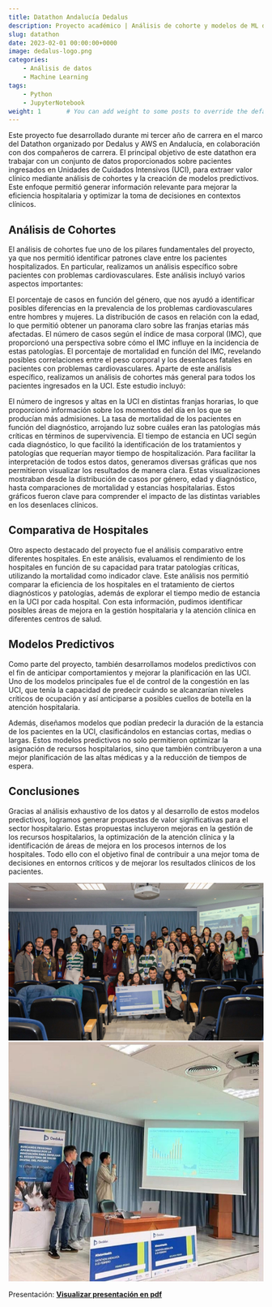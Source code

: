 ```yaml
---
title: Datathon Andalucía Dedalus
description: Proyecto académico | Análisis de cohorte y modelos de ML desarrollados en datos de pacientes en estancias de UCI.  
slug: datathon
date: 2023-02-01 00:00:00+0000
image: dedalus-logo.png
categories:
    - Análisis de datos
    - Machine Learning
tags:
    - Python
    - JupyterNotebook
weight: 1       # You can add weight to some posts to override the default sorting (date descending)
---
```


Este proyecto fue desarrollado durante mi tercer año de carrera en el marco del Datathon organizado por Dedalus y AWS en Andalucía, en colaboración con dos compañeros de carrera. El principal objetivo de este datathon era trabajar con un conjunto de datos proporcionados sobre pacientes ingresados en Unidades de Cuidados Intensivos (UCI), para extraer valor clínico mediante análisis de cohortes y la creación de modelos predictivos. Este enfoque permitió generar información relevante para mejorar la eficiencia hospitalaria y optimizar la toma de decisiones en contextos clínicos.

## Análisis de Cohortes

El análisis de cohortes fue uno de los pilares fundamentales del proyecto, ya que nos permitió identificar patrones clave entre los pacientes hospitalizados. En particular, realizamos un análisis específico sobre pacientes con problemas cardiovasculares. Este análisis incluyó varios aspectos importantes:

El porcentaje de casos en función del género, que nos ayudó a identificar posibles diferencias en la prevalencia de los problemas cardiovasculares entre hombres y mujeres.
La distribución de casos en relación con la edad, lo que permitió obtener un panorama claro sobre las franjas etarias más afectadas.
El número de casos según el índice de masa corporal (IMC), que proporcionó una perspectiva sobre cómo el IMC influye en la incidencia de estas patologías.
El porcentaje de mortalidad en función del IMC, revelando posibles correlaciones entre el peso corporal y los desenlaces fatales en pacientes con problemas cardiovasculares.
Aparte de este análisis específico, realizamos un análisis de cohortes más general para todos los pacientes ingresados en la UCI. Este estudio incluyó:

El número de ingresos y altas en la UCI en distintas franjas horarias, lo que proporcionó información sobre los momentos del día en los que se producían más admisiones.
La tasa de mortalidad de los pacientes en función del diagnóstico, arrojando luz sobre cuáles eran las patologías más críticas en términos de supervivencia.
El tiempo de estancia en UCI según cada diagnóstico, lo que facilitó la identificación de los tratamientos y patologías que requerían mayor tiempo de hospitalización.
Para facilitar la interpretación de todos estos datos, generamos diversas gráficas que nos permitieron visualizar los resultados de manera clara. Estas visualizaciones mostraban desde la distribución de casos por género, edad y diagnóstico, hasta comparaciones de mortalidad y estancias hospitalarias. Estos gráficos fueron clave para comprender el impacto de las distintas variables en los desenlaces clínicos.

## Comparativa de Hospitales

Otro aspecto destacado del proyecto fue el análisis comparativo entre diferentes hospitales. En este análisis, evaluamos el rendimiento de los hospitales en función de su capacidad para tratar patologías críticas, utilizando la mortalidad como indicador clave. Este análisis nos permitió comparar la eficiencia de los hospitales en el tratamiento de ciertos diagnósticos y patologías, además de explorar el tiempo medio de estancia en la UCI por cada hospital. Con esta información, pudimos identificar posibles áreas de mejora en la gestión hospitalaria y la atención clínica en diferentes centros de salud.

## Modelos Predictivos

Como parte del proyecto, también desarrollamos modelos predictivos con el fin de anticipar comportamientos y mejorar la planificación en las UCI. Uno de los modelos principales fue el de control de la congestión en las UCI, que tenía la capacidad de predecir cuándo se alcanzarían niveles críticos de ocupación y así anticiparse a posibles cuellos de botella en la atención hospitalaria.

Además, diseñamos modelos que podían predecir la duración de la estancia de los pacientes en la UCI, clasificándolos en estancias cortas, medias o largas. Estos modelos predictivos no solo permitieron optimizar la asignación de recursos hospitalarios, sino que también contribuyeron a una mejor planificación de las altas médicas y a la reducción de tiempos de espera.

## Conclusiones

Gracias al análisis exhaustivo de los datos y al desarrollo de estos modelos predictivos, logramos generar propuestas de valor significativas para el sector hospitalario. Estas propuestas incluyeron mejoras en la gestión de los recursos hospitalarios, la optimización de la atención clínica y la identificación de áreas de mejora en los procesos internos de los hospitales. Todo ello con el objetivo final de contribuir a una mejor toma de decisiones en entornos críticos y de mejorar los resultados clínicos de los pacientes.


![Foto grupal](datathon-foto-grupo-sevilla.jpg)![Foto durante la presentación](dedalus.jpg)

Presentación: [**Visualizar presentación en pdf**](/post/datathon/ATENAS_Datathon_Dedalus.pdf)